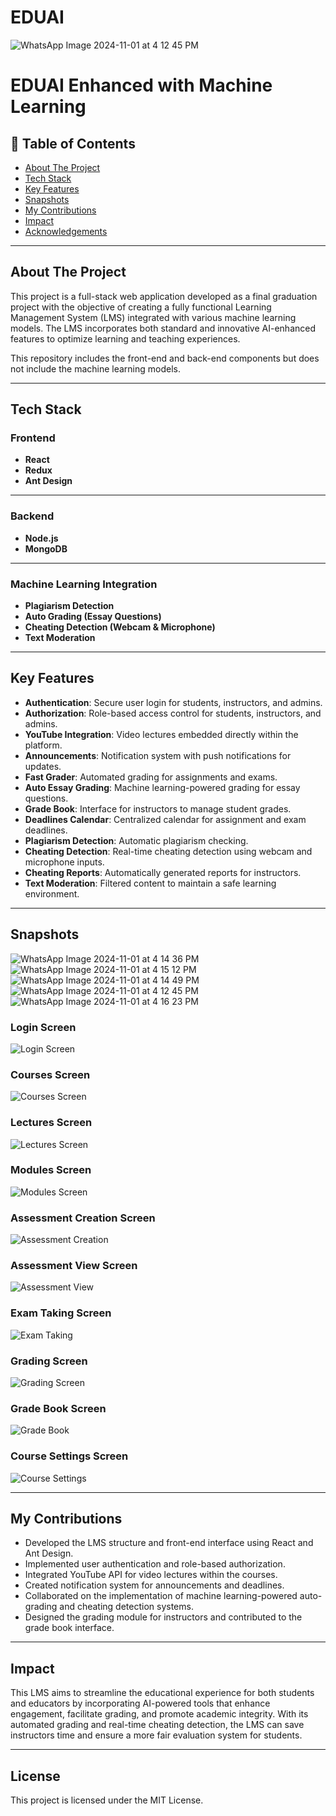 # EDUAI
![WhatsApp Image 2024-11-01 at 4 12 45 PM](https://github.com/user-attachments/assets/5873c553-d5ee-4e23-9420-6d04b222544b)

# EDUAI Enhanced with Machine Learning

## 📝 Table of Contents
- [About The Project](#about-the-project)
- [Tech Stack](#tech-stack)
- [Key Features](#key-features)
- [Snapshots](#snapshots)
- [My Contributions](#my-contributions)
- [Impact](#impact)
- [Acknowledgements](#acknowledgements)

---

## About The Project
This project is a full-stack web application developed as a final graduation project with the objective of creating a fully functional Learning Management System (LMS) integrated with various machine learning models. The LMS incorporates both standard and innovative AI-enhanced features to optimize learning and teaching experiences. 

This repository includes the front-end and back-end components but does not include the machine learning models.

---

## Tech Stack

### Frontend
- **React**
- **Redux**
- **Ant Design**

---

### Backend
- **Node.js**
- **MongoDB**

---

### Machine Learning Integration
- **Plagiarism Detection**
- **Auto Grading (Essay Questions)**
- **Cheating Detection (Webcam & Microphone)**
- **Text Moderation**

---

## Key Features
- **Authentication**: Secure user login for students, instructors, and admins.
- **Authorization**: Role-based access control for students, instructors, and admins.
- **YouTube Integration**: Video lectures embedded directly within the platform.
- **Announcements**: Notification system with push notifications for updates.
- **Fast Grader**: Automated grading for assignments and exams.
- **Auto Essay Grading**: Machine learning-powered grading for essay questions.
- **Grade Book**: Interface for instructors to manage student grades.
- **Deadlines Calendar**: Centralized calendar for assignment and exam deadlines.
- **Plagiarism Detection**: Automatic plagiarism checking.
- **Cheating Detection**: Real-time cheating detection using webcam and microphone inputs.
- **Cheating Reports**: Automatically generated reports for instructors.
- **Text Moderation**: Filtered content to maintain a safe learning environment.

---

## Snapshots

![WhatsApp Image 2024-11-01 at 4 14 36 PM](https://github.com/user-attachments/assets/5f10e867-a10a-44cd-baac-473d3a6c840a)
![WhatsApp Image 2024-11-01 at 4 15 12 PM](https://github.com/user-attachments/assets/7fd9bfc5-bad8-4431-9d44-f42d4756073d)
![WhatsApp Image 2024-11-01 at 4 14 49 PM](https://github.com/user-attachments/assets/2ac95777-8129-453b-8399-eb6f9e84a22c)
![WhatsApp Image 2024-11-01 at 4 12 45 PM](https://github.com/user-attachments/assets/89f75d13-0cb8-42c4-b06f-463c94267a1c)
![WhatsApp Image 2024-11-01 at 4 16 23 PM](https://github.com/user-attachments/assets/25f50dc2-6fb4-4d27-8aa2-333f031b0af9)


### Login Screen
![Login Screen](login_screen.png)

### Courses Screen
![Courses Screen](courses_screen.png)

### Lectures Screen
![Lectures Screen](lectures_screen.png)

### Modules Screen
![Modules Screen](modules_screen.png)

### Assessment Creation Screen
![Assessment Creation](assessment_creation.png)

### Assessment View Screen
![Assessment View](assessment_view.png)

### Exam Taking Screen
![Exam Taking](exam_taking.png)

### Grading Screen
![Grading Screen](grading_screen.png)

### Grade Book Screen
![Grade Book](grade_book.png)

### Course Settings Screen
![Course Settings](course_settings.png)

---

## My Contributions
- Developed the LMS structure and front-end interface using React and Ant Design.
- Implemented user authentication and role-based authorization.
- Integrated YouTube API for video lectures within the courses.
- Created notification system for announcements and deadlines.
- Collaborated on the implementation of machine learning-powered auto-grading and cheating detection systems.
- Designed the grading module for instructors and contributed to the grade book interface.
  
---

## Impact
This LMS aims to streamline the educational experience for both students and educators by incorporating AI-powered tools that enhance engagement, facilitate grading, and promote academic integrity. With its automated grading and real-time cheating detection, the LMS can save instructors time and ensure a more fair evaluation system for students.

---

## License
This project is licensed under the MIT License.
